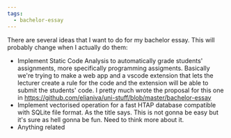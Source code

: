 ```yaml
---
tags:
  - bachelor-essay
---
```



There are several ideas that I want to do for my bachelor essay. This will probably change when I actually do them:
- Implement Static Code Analysis to automatically grade students' assignments, more specifically programming assigments.
	Basically we're trying to make a web app and a vscode extension that lets the lecturer create a rule for the code and the extension will be able to submit the students' code. I pretty much wrote the proposal for this one in https://github.com/elianiva/uni-stuff/blob/master/bachelor-essay
- Implement vectorised operation for a fast HTAP database compatible with SQLite file format.
	As the title says. This is not gonna be easy but it's sure as hell gonna be fun. Need to think more about it.
- Anything related